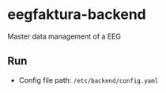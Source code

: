 # eegfaktura-backend
Master data management of a EEG

## Run
* Config file path: `/etc/backend/config.yaml`